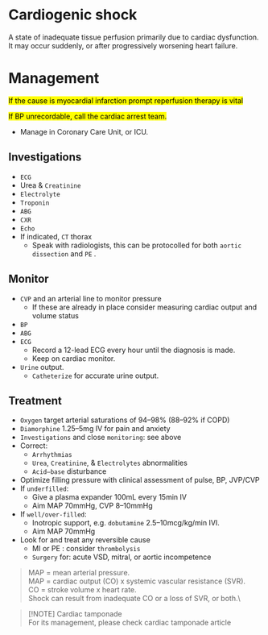 # Cardiogenic shock

A state of inadequate tissue perfusion primarily due to cardiac
dysfunction. \
It may occur suddenly, or after progressively worsening heart failure.

# Management

<mark>If the cause is myocardial infarction prompt reperfusion therapy is vital</mark>

<mark>If BP unrecordable, call the cardiac arrest team.</mark>

- Manage in Coronary Care Unit, or ICU.
## Investigations

- `ECG` 
- Urea & `Creatinine`
- `Electrolyte` 
- `Troponin` 
- `ABG`
- `CXR` 
- `Echo` 
- If indicated, `CT` thorax
	- Speak with radiologists, this can be protocolled for both `aortic dissection` and `PE` .

## Monitor

- `CVP` and an arterial line to monitor pressure
	- If these are already in place consider measuring cardiac output and volume status
- `BP`
- `ABG`
- `ECG`
	- Record a 12-lead ECG every hour until the diagnosis is made.
	- Keep on cardiac monitor.
- `Urine` output.
	- `Catheterize` for accurate urine output.

## Treatment

- `Oxygen` target arterial saturations of 94–98% (88–92% if COPD)
- `Diamorphine` 1.25–5mg IV for pain and anxiety
- `Investigations` and close `monitoring`: see above
- Correct:
	- `Arrhythmias`
	- `Urea`, `Creatinine`, & `Electrolytes` abnormalities
	- `Acid–base` disturbance
- Optimize filling pressure with clinical assessment of pulse, BP, JVP/CVP
- If `underfilled`: 
	- Give a plasma expander 100mL every 15min IV
	- Aim MAP 70mmHg, CVP 8–10mmHg
- If `well/over-filled`:
	- Inotropic support, e.g. `dobutamine` 2.5–10mcg/kg/min IVI.
	- Aim MAP 70mmHg
- Look for and treat any reversible cause
	- MI or PE : consider `thrombolysis`
	- `Surgery` for: acute VSD, mitral, or aortic incompetence



> MAP = mean arterial pressure.\
> MAP = cardiac output (CO) x systemic vascular resistance (SVR).\
> CO = stroke volume x heart rate.\
> Shock can result from inadequate CO or a loss of SVR, or both.\


> [!NOTE] Cardiac tamponade \
> For its management, please check cardiac tamponade article 
